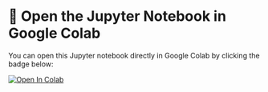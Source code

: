 # 🚀 Open the Jupyter Notebook in Google Colab

You can open this Jupyter notebook directly in Google Colab by clicking the badge below:

[![Open In Colab](https://colab.research.google.com/assets/colab-badge.svg)](https://colab.research.google.com/github.com/initmahesh/MLAI-community-labs/blob/main/Class-Labs/Lab-LLM-AS-A-JUDGE/Advanced_LLM_Judge_Lab/Custom_Evaluators.ipynb)
